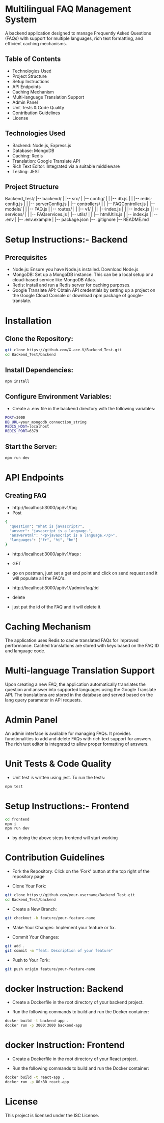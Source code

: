 # Multilingual FAQ Management System

A backend application designed to manage Frequently Asked Questions (FAQs) with support for multiple languages, rich text formatting, and efficient caching mechanisms.

## Table of Contents

- Technologies Used
- Project Structure
- Setup Instructions
- API Endpoints
- Caching Mechanism
- Multi-language Translation Support
- Admin Panel
- Unit Tests & Code Quality
- Contribution Guidelines
- License

## Technologies Used

- Backend: Node.js, Express.js
- Database: MongoDB
- Caching: Redis
- Translation: Google Translate API
- Rich Text Editor: Integrated via a suitable middleware
- Testing: JEST

## Project Structure

Backend_Test/
|-- backend/
|   |-- src/
|       |-- config/
|       |   |-- db.js
|       |   |-- redis-config.js
|       |   |-- serverConfig.js
|       |-- controllers/
|       |   |-- FAQController.js
|       |-- models/
|       |   |-- FAQ.js
|       |-- routes/
|       |   |-- v1/
|       |   |   |--index.js
|       |   |-- index.js
|       |-- services/
|       |   |-- FAQservices.js
|       |-- utils/
|       |   |-- htmlUtils.js
|       |-- index.js
|   |-- .env
|   |-- .env.example
|   |-- package.json
|-- .gitignore
|-- README.md

# Setup Instructions:- Backend

## Prerequisites

- Node.js: Ensure you have Node.js installed. Download Node.js
- MongoDB: Set up a MongoDB instance. This can be a local setup or a cloud-based service like MongoDB Atlas.
- Redis: Install and run a Redis server for caching purposes.
- Google Translate API: Obtain API credentials by setting up a project on the Google Cloud Console or download npm package of       google-translate.

# Installation

## Clone the Repository:

```bash
git clone https://github.com/X-ace-V/Backend_Test.git
cd Backend_Test/backend
```

## Install Dependencies:

```bash
npm install
```

## Configure Environment Variables: 

- Create a .env file in the backend directory with the following variables:

```bash
PORT=3000
DB_URL=your_mongodb_connection_string
REDIS_HOST=localhost
REDIS_PORT=6379
```


## Start the Server:

```bash
npm run dev
```

# API Endpoints

## Creating FAQ
- http://localhost:3000/api/v1/faq
- Post

```bash
{
  "question": "What is javascript?",
  "answer": "javascript is a language.",
  "answerHtml": "<p>javascript is a language.</p>",
  "languages": ["fr", "hi", "bn"]
}
```
- http://localhost:3000/api/v1/faqs :  
- GET

- go on postman, just set a get end point and click on send request and it  will populate all the FAQ's.


- http://localhost:3000/api/v1//admin/faq/:id
- delete

- just put the id of the FAQ and it will delete it. 

# Caching Mechanism

The application uses Redis to cache translated FAQs for improved performance. Cached translations are stored with keys based on the FAQ ID and language code.

# Multi-language Translation Support

Upon creating a new FAQ, the application automatically translates the question and answer into supported languages using the Google Translate API. The translations are stored in the database and served based on the lang query parameter in API requests.

# Admin Panel

An admin interface is available for managing FAQs. It provides functionalities to add and delete FAQs with rich text support for answers. The rich text editor is integrated to allow proper formatting of answers.

# Unit Tests & Code Quality

- Unit test is written using jest. To run the tests:

```bash
npm test
```

# Setup Instructions:- Frontend

```bash
cd frontend
npm i
npm run dev
```

- by doing the above steps frontend will start working


# Contribution Guidelines

- Fork the Repository: Click on the 'Fork' button at the top right of the repository page

- Clone Your Fork:

```bash
git clone https://github.com/your-username/Backend_Test.git
cd Backend_Test/backend
```

- Create a New Branch:

```bash
git checkout -b feature/your-feature-name
```

- Make Your Changes: Implement your feature or fix.

- Commit Your Changes:

```bash
git add .
git commit -m "feat: Description of your feature"
```
- Push to Your Fork:

```bash
git push origin feature/your-feature-name
```

# docker Instruction: Backend

- Create a Dockerfile in the root directory of your backend project.

- Run the following commands to build and run the Docker container:

```bash
docker build -t backend-app .
docker run -p 3000:3000 backend-app
```

# docker Instruction: Frontend

- Create a Dockerfile in the root directory of your React project.

- Run the following commands to build and run the Docker container:

```bash
docker build -t react-app .
docker run -p 80:80 react-app
```

# License

This project is licensed under the ISC License.



